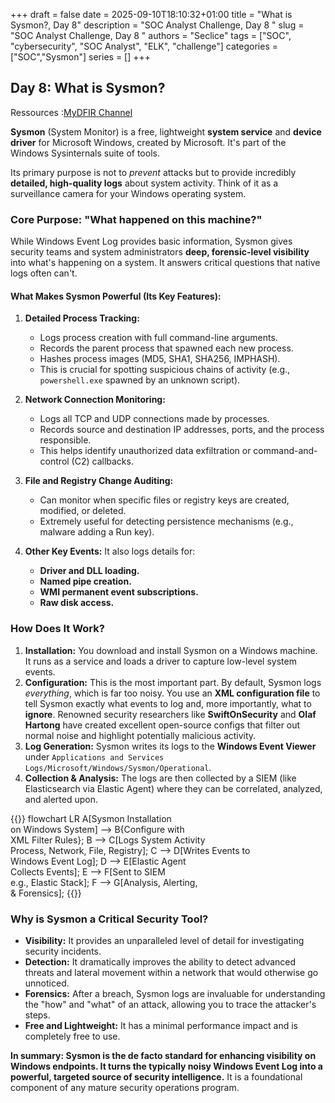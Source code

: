 +++ 
draft = false
date = 2025-09-10T18:10:32+01:00
title = "What is Sysmon?, Day 8"
description = "SOC Analyst Challenge, Day 8 "
slug = "SOC Analyst Challenge, Day 8 "
authors = "Seclice"
tags = ["SOC", "cybersecurity", "SOC Analyst", "ELK", "challenge"]
categories = ["SOC","Sysmon"]
series = []
+++


## Day 8: What is Sysmon?
Ressources :[MyDFIR Channel](https://www.youtube.com/@MyDFIR/)


**Sysmon** (System Monitor) is a free, lightweight **system service** and **device driver** for Microsoft Windows, created by Microsoft. It's part of the Windows Sysinternals suite of tools.

Its primary purpose is not to *prevent* attacks but to provide incredibly **detailed, high-quality logs** about system activity. Think of it as a surveillance camera for your Windows operating system.


### **Core Purpose: "What happened on this machine?"**

While Windows Event Log provides basic information, Sysmon gives security teams and system administrators **deep, forensic-level visibility** into what's happening on a system. It answers critical questions that native logs often can't.

#### **What Makes Sysmon Powerful (Its Key Features):**

1.  **Detailed Process Tracking:**
    *   Logs process creation with full command-line arguments.
    *   Records the parent process that spawned each new process.
    *   Hashes process images (MD5, SHA1, SHA256, IMPHASH).
    *   This is crucial for spotting suspicious chains of activity (e.g., `powershell.exe` spawned by an unknown script).

2.  **Network Connection Monitoring:**
    *   Logs all TCP and UDP connections made by processes.
    *   Records source and destination IP addresses, ports, and the process responsible.
    *   This helps identify unauthorized data exfiltration or command-and-control (C2) callbacks.

3.  **File and Registry Change Auditing:**
    *   Can monitor when specific files or registry keys are created, modified, or deleted.
    *   Extremely useful for detecting persistence mechanisms (e.g., malware adding a Run key).

4.  **Other Key Events:** It also logs details for:
    *   **Driver and DLL loading.**
    *   **Named pipe creation.**
    *   **WMI permanent event subscriptions.**
    *   **Raw disk access.**

 

### **How Does It Work?**

1.  **Installation:** You download and install Sysmon on a Windows machine. It runs as a service and loads a driver to capture low-level system events.
2.  **Configuration:** This is the most important part. By default, Sysmon logs *everything*, which is far too noisy. You use an **XML configuration file** to tell Sysmon exactly what events to log and, more importantly, what to **ignore**. Renowned security researchers like **SwiftOnSecurity** and **Olaf Hartong** have created excellent open-source configs that filter out normal noise and highlight potentially malicious activity.
3.  **Log Generation:** Sysmon writes its logs to the **Windows Event Viewer** under `Applications and Services Logs/Microsoft/Windows/Sysmon/Operational`.
4.  **Collection & Analysis:** The logs are then collected by a SIEM (like Elasticsearch via Elastic Agent) where they can be correlated, analyzed, and alerted upon.

{{<mermaid>}}
flowchart LR
A[Sysmon Installation<br>on Windows System] --> B{Configure with<br>XML Filter Rules};
B --> C[Logs System Activity<br>Process, Network, File, Registry];
C --> D[Writes Events to<br>Windows Event Log];
D --> E[Elastic Agent<br>Collects Events];
E --> F[Sent to SIEM<br>e.g., Elastic Stack];
F --> G[Analysis, Alerting,<br>& Forensics];
{{</mermaid>}}

### **Why is Sysmon a Critical Security Tool?**

*   **Visibility:** It provides an unparalleled level of detail for investigating security incidents.
*   **Detection:** It dramatically improves the ability to detect advanced threats and lateral movement within a network that would otherwise go unnoticed.
*   **Forensics:** After a breach, Sysmon logs are invaluable for understanding the "how" and "what" of an attack, allowing you to trace the attacker's steps.
*   **Free and Lightweight:** It has a minimal performance impact and is completely free to use.

**In summary: Sysmon is the de facto standard for enhancing visibility on Windows endpoints. It turns the typically noisy Windows Event Log into a powerful, targeted source of security intelligence.** It is a foundational component of any mature security operations program.